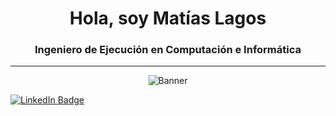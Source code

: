 <h1 align="center">Hola, soy Matías Lagos</h1>
<h3 align="center">Ingeniero de Ejecución en Computación e Informática</h3>

---

<p align="center">
  <img src="https://github.com/user-attachments/assets/62a5b7c6-43f5-4a56-8267-24e18269b07a" alt="Banner" />
</p>

<p align="left">
  <a href="https://www.linkedin.com/in/matías-lagos-contreras-070064363">
    <img src="https://img.shields.io/badge/LinkedIn-0A66C2?style=for-the-badge" alt="LinkedIn Badge" />
  </a>
</p>
